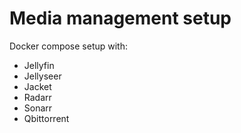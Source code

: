 # Media management setup

Docker compose setup with:
- Jellyfin
- Jellyseer
- Jacket
- Radarr
- Sonarr
- Qbittorrent

